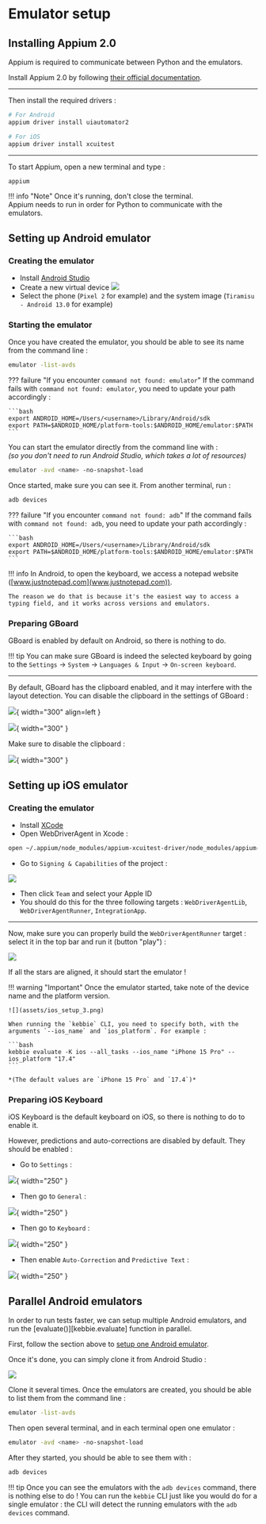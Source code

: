 # Emulator setup

## Installing Appium 2.0

Appium is required to communicate between Python and the emulators.

Install Appium 2.0 by following [their official documentation](https://appium.io/docs/en/latest/quickstart/install/).

---

Then install the required drivers :

```bash
# For Android
appium driver install uiautomator2

# For iOS
appium driver install xcuitest
```

---

To start Appium, open a new terminal and type :

```bash
appium
```

!!! info "Note"
    Once it's running, don't close the terminal.  
    Appium needs to run in order for Python to communicate with the emulators.

## Setting up Android emulator

### Creating the emulator

* Install [Android Studio](https://developer.android.com/studio)
* Create a new virtual device
![](assets/emu_setup_1.png)
* Select the phone (`Pixel 2` for example) and the system image (`Tiramisu - Android 13.0` for example)

### Starting the emulator

Once you have created the emulator, you should be able to see its name from the command line :

```bash
emulator -list-avds
```

??? failure "If you encounter `command not found: emulator`"
    If the command fails with `command not found: emulator`, you need to update your path accordingly :

    ```bash
    export ANDROID_HOME=/Users/<username>/Library/Android/sdk
    export PATH=$ANDROID_HOME/platform-tools:$ANDROID_HOME/emulator:$PATH
    ```

You can start the emulator directly from the command line with :  
*(so you don't need to run Android Studio, which takes a lot of resources)*

```bash
emulator -avd <name> -no-snapshot-load
```

Once started, make sure you can see it. From another terminal, run :

```bash
adb devices
```

??? failure "If you encounter `command not found: adb`"
    If the command fails with `command not found: adb`, you need to update your path accordingly :

    ```bash
    export ANDROID_HOME=/Users/<username>/Library/Android/sdk
    export PATH=$ANDROID_HOME/platform-tools:$ANDROID_HOME/emulator:$PATH
    ```

!!! info
    In Android, to open the keyboard, we access a notepad website ([www.justnotepad.com](www.justnotepad.com)).

    The reason we do that is because it's the easiest way to access a typing field, and it works across versions and emulators.

### Preparing GBoard

GBoard is enabled by default on Android, so there is nothing to do.

!!! tip
    You can make sure GBoard is indeed the selected keyboard by going to the `Settings` -> `System` -> `Languages & Input` -> `On-screen keyboard`.

---

By default, GBoard has the clipboard enabled, and it may interfere with the layout detection. You can disable the clipboard in the settings of GBoard :

![](assets/emu_setup_5.png){ width="300" align=left }

![](assets/emu_setup_6.png){ width="300" }

Make sure to disable the clipboard :

![](assets/emu_setup_7.png){ width="300" }

## Setting up iOS emulator

### Creating the emulator

* Install [XCode](https://apps.apple.com/us/app/xcode/id497799835?mt=12)
* Open WebDriverAgent in Xcode :
```bash
open ~/.appium/node_modules/appium-xcuitest-driver/node_modules/appium-webdriveragent/WebDriverAgent.xcodeproj
```
* Go to `Signing & Capabilities` of the project :

![](assets/ios_setup_1.png)

* Then click `Team` and select your Apple ID
* You should do this for the three following targets : `WebDriverAgentLib`, `WebDriverAgentRunner`, `IntegrationApp`.

---

Now, make sure you can properly build the `WebDriverAgentRunner` target : select it in the top bar and run it (button "play") :

![](assets/ios_setup_2.png)

If all the stars are aligned, it should start the emulator !

!!! warning "Important"
    Once the emulator started, take note of the device name and the platform version.

    ![](assets/ios_setup_3.png)

    When running the `kebbie` CLI, you need to specify both, with the arguments `--ios_name` and `ios_platform`. For example :

    ```bash
    kebbie evaluate -K ios --all_tasks --ios_name "iPhone 15 Pro" --ios_platform "17.4"
    ```

    *(The default values are `iPhone 15 Pro` and `17.4`)*

### Preparing iOS Keyboard

iOS Keyboard is the default keyboard on iOS, so there is nothing to do to enable it.

However, predictions and auto-corrections are disabled by default. They should be enabled :

* Go to `Settings` :

![](assets/ios_setup_4.png){ width="250" }

* Then go to `General` :

![](assets/ios_setup_5.png){ width="250" }

* Then go to `Keyboard` :

![](assets/ios_setup_6.png){ width="250" }

* Then enable `Auto-Correction` and `Predictive Text` :

![](assets/ios_setup_7.png){ width="250" }

## Parallel Android emulators

In order to run tests faster, we can setup multiple Android emulators, and run the [evaluate()][kebbie.evaluate] function in parallel.

First, follow the section above to [setup one Android emulator](#setting-up-android-emulator).

Once it's done, you can simply clone it from Android Studio :

![](assets/emu_setup_2.png)

Clone it several times. Once the emulators are created, you should be able to list them from the command line :

```bash
emulator -list-avds
```

Then open several terminal, and in each terminal open one emulator :

```bash
emulator -avd <name> -no-snapshot-load
```

After they started, you should be able to see them with :

```bash
adb devices
```

!!! tip
    Once you can see the emulators with the `adb devices` command, there is nothing else to do ! You can run the `kebbie` CLI just like you would do for a single emulator : the CLI will detect the running emulators with the `adb devices` command.
